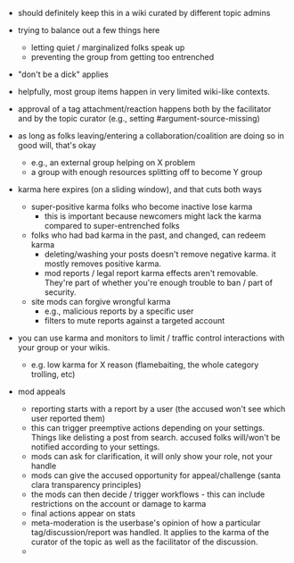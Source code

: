 - should definitely keep this in a wiki curated by different topic admins
- trying to balance out a few things here
	- letting quiet / marginalized folks speak up
	- preventing the group from getting too entrenched

- "don't be a dick" applies
- helpfully, most group items happen in very limited wiki-like contexts.
- approval of a tag attachment/reaction happens both by the facilitator and by the topic curator (e.g., setting #argument-source-missing)
- as long as folks leaving/entering a collaboration/coalition are doing so in good will, that's okay
	- e.g., an external group helping on X problem
	- a group with enough resources splitting off to become Y group
- karma here expires (on a sliding window), and that cuts both ways
	- super-positive karma folks who become inactive lose karma
		- this is important because newcomers might lack the karma compared to super-entrenched folks
	- folks who had bad karma in the past, and changed, can redeem karma
		- deleting/washing your posts doesn't remove negative karma. it mostly removes positive karma.
		- mod reports / legal report karma effects aren't removable. They're part of whether you're enough trouble to ban / part of security.
	- site mods can forgive wrongful karma
		- e.g., malicious reports by a specific user
		- filters to mute reports against a targeted account
- you can use karma and monitors to limit / traffic control interactions with your group or your wikis.
	- e.g. low karma for X reason (flamebaiting, the whole category trolling, etc)
- mod appeals
	- reporting starts with a report by a user (the accused won't see which user reported them)
	- this can trigger preemptive actions depending on your settings. Things like delisting a post from search. accused folks will/won't be notified according to your settings.
	- mods can ask for clarification, it will only show your role, not your handle
	- mods can give the accused opportunity for appeal/challenge (santa clara transparency principles)
	- the mods can then decide / trigger workflows - this can include restrictions on the account or damage to karma
	- final actions appear on stats
	- meta-moderation is the userbase's opinion of how a particular tag/discussion/report was handled. It applies to the karma of the curator of the topic as well as the facilitator of the discussion.
	- 